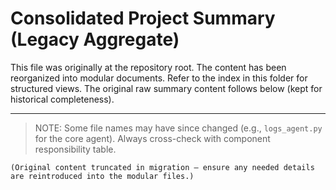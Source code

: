 # Consolidated Project Summary (Legacy Aggregate)

This file was originally at the repository root. The content has been reorganized into modular documents. Refer to the index in this folder for structured views. The original raw summary content follows below (kept for historical completeness).

---

> NOTE: Some file names may have since changed (e.g., `logs_agent.py` for the core agent). Always cross-check with component responsibility table.

```
(Original content truncated in migration – ensure any needed details are reintroduced into the modular files.)
```
